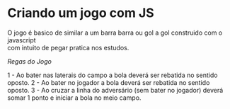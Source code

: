 # Criando um jogo com JS

O jogo é basico de similar a um barra barra ou gol a gol construido com o javascript <br>
com intuito de pegar pratica nos estudos.

<em>Regas do Jogo</em>

1 - Ao bater nas laterais do campo a bola deverá ser rebatida no sentido oposto.
2 - Ao bater no jogador a bola deverá ser rebatida no sentido oposto.
3 - Ao cruzar a linha do adversário (sem bater no jogador) deverá somar 1 ponto e iniciar a bola no meio campo.